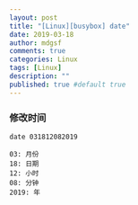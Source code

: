 ```yaml
---
layout: post
title: "[Linux][busybox] date"
date: 2019-03-18
author: mdgsf
comments: true
categories: Linux
tags: [Linux]
description: ""
published: true #default true
---
```


### 修改时间

```
date 031812082019

03: 月份
18: 日期
12: 小时
08: 分钟
2019: 年
```
